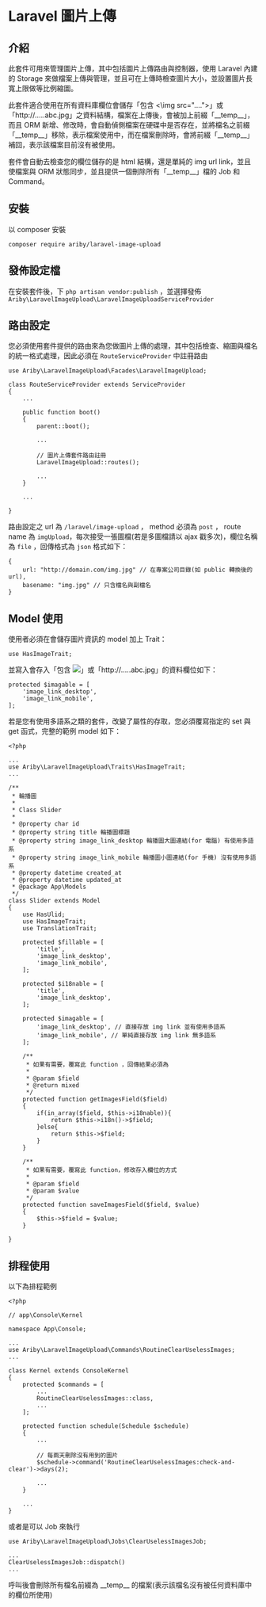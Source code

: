 # Laravel 圖片上傳

## 介紹

此套件可用來管理圖片上傳，其中包括圖片上傳路由與控制器，使用 Laravel 內建的 Storage 來做檔案上傳與管理，並且可在上傳時檢查圖片大小，並設置圖片長寬上限做等比例縮圖。

此套件適合使用在所有資料庫欄位會儲存「包含 \<\img src="....">」或「http://.....abc.jpg」之資料結構，檔案在上傳後，會被加上前綴「\_\_temp\_\_」，而且 ORM 新增、修改時，會自動偵側檔案在硬碟中是否存在，並將檔名之前綴「\_\_temp\_\_」移除，表示檔案使用中，而在檔案刪除時，會將前綴「\_\_temp\_\_」補回，表示該檔案目前沒有被使用。

套件會自動去檢查您的欄位儲存的是 html 結構，還是單純的 img url link，並且使檔案與 ORM 狀態同步，並且提供一個刪除所有「\_\_temp\_\_」檔的 Job 和 Command。

##  安裝

以 composer 安裝

    composer require ariby/laravel-image-upload
    
## 發佈設定檔

在安裝套件後，下 `php artisan vendor:publish` ，並選擇發佈 `Ariby\LaravelImageUpload\LaravelImageUploadServiceProvider`
    
## 路由設定

您必須使用套件提供的路由來為您做圖片上傳的處理，其中包括檢查、縮圖與檔名的統一格式處理，因此必須在 `RouteServiceProvider` 中註冊路由

    use Ariby\LaravelImageUpload\Facades\LaravelImageUpload;

    class RouteServiceProvider extends ServiceProvider
    {
        ...
    
        public function boot()
        {
            parent::boot();
    
            ...
    
            // 圖片上傳套件路由註冊
            LaravelImageUpload::routes();
            
            ...
        }
        
        ...
        
    }
    
路由設定之 url 為 `/laravel/image-upload` ， method 必須為 `post` ， route name 為 `imgUpload`，每次接受一張圖檔(若是多圖檔請以 ajax 戳多次)，欄位名稱為 `file` ，回傳格式為 `json` 格式如下：

    {
        url: "http://domain.com/img.jpg" // 在專案公司目錄(如 public 轉換後的 url),
        basename: "img.jpg" // 只含檔名與副檔名
    }

## Model 使用

使用者必須在會儲存圖片資訊的 model 加上 Trait：

    use HasImageTrait;
    
並寫入會存入「包含 <img src="....">」或「http://.....abc.jpg」的資料欄位如下：

    protected $imagable = [
        'image_link_desktop',
        'image_link_mobile',
    ];
    
若是您有使用多語系之類的套件，改變了屬性的存取，您必須覆寫指定的 set 與 get 函式，完整的範例 model 如下：

    <?php
    
    ...
    use Ariby\LaravelImageUpload\Traits\HasImageTrait;
    ...
    
    /**
     * 輪播圖
     *
     * Class Slider
     *
     * @property char id
     * @property string title 輪播圖標題
     * @property string image_link_desktop 輪播圖大圖連結(for 電腦) 有使用多語系
     * @property string image_link_mobile 輪播圖小圖連結(for 手機) 沒有使用多語系
     * @property datetime created_at
     * @property datetime updated_at
     * @package App\Models
     */
    class Slider extends Model
    {
        use HasUlid;
        use HasImageTrait;
        use TranslationTrait;
    
        protected $fillable = [
            'title',
            'image_link_desktop',
            'image_link_mobile',
        ];
    
        protected $i18nable = [
            'title',
            'image_link_desktop',
        ];
    
        protected $imagable = [
            'image_link_desktop', // 直接存放 img link 並有使用多語系
            'image_link_mobile', // 單純直接存放 img link 無多語系
        ];
        
        /**
         * 如果有需要，覆寫此 function ，回傳結果必須為
         *
         * @param $field
         * @return mixed
         */
        protected function getImagesField($field)
        {
            if(in_array($field, $this->i18nable)){
                return $this->i18n()->$field;
            }else{
                return $this->$field;
            }
        }
    
        /**
         * 如果有需要，覆寫此 function，修改存入欄位的方式
         *
         * @param $field
         * @param $value
         */
        protected function saveImagesField($field, $value)
        {
            $this->$field = $value;
        }
    
    }
    
## 排程使用

以下為排程範例

    <?php
    
    // app\Console\Kernel
    
    namespace App\Console;
    
    ...
    use Ariby\LaravelImageUpload\Commands\RoutineClearUselessImages;
    ...
    
    class Kernel extends ConsoleKernel
    {
        protected $commands = [
            ...
            RoutineClearUselessImages::class,
            ...
        ];
    
        protected function schedule(Schedule $schedule)
        {
            ...
            
            // 每兩天刪除沒有用到的圖片
            $schedule->command('RoutineClearUselessImages:check-and-clear')->days(2);
            
            ...
        }
        
        ...
    }

或者是可以 Job 來執行

    use Ariby\LaravelImageUpload\Jobs\ClearUselessImagesJob;
    
    ...
    ClearUselessImagesJob::dispatch()
    ...
    
呼叫後會刪除所有檔名前綴為  \_\_temp\_\_ 的檔案(表示該檔名沒有被任何資料庫中的欄位所使用)